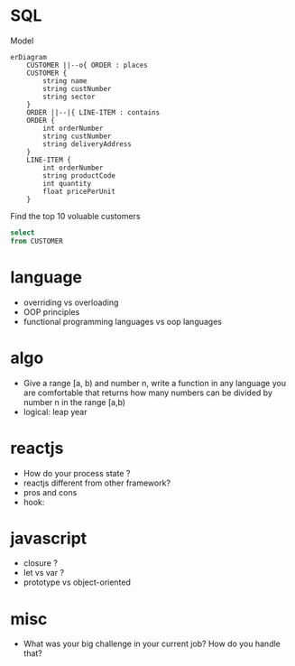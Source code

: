 # SQL

Model
```mermaid
erDiagram
    CUSTOMER ||--o{ ORDER : places
    CUSTOMER {
        string name
        string custNumber
        string sector
    }
    ORDER ||--|{ LINE-ITEM : contains
    ORDER {
        int orderNumber
        string custNumber
        string deliveryAddress
    }
    LINE-ITEM {
        int orderNumber
        string productCode
        int quantity
        float pricePerUnit
    }
```

Find the top 10 voluable customers
```SQL
select 
from CUSTOMER
```



# language

* overriding vs overloading
* OOP principles
* functional programming languages  vs oop languages

# algo

* Give a range [a, b) and number n, write a function in any language you are comfortable that returns how many numbers can be divided by number n in the range [a,b)
* logical: leap year



# reactjs
  
* How do your process state ?
* reactjs different from other framework? 
* pros and cons 
* hook: 

# javascript

* closure ?
* let vs var ?
* prototype vs object-oriented



# misc

* What was your big challenge in your current job? How do you handle that?
